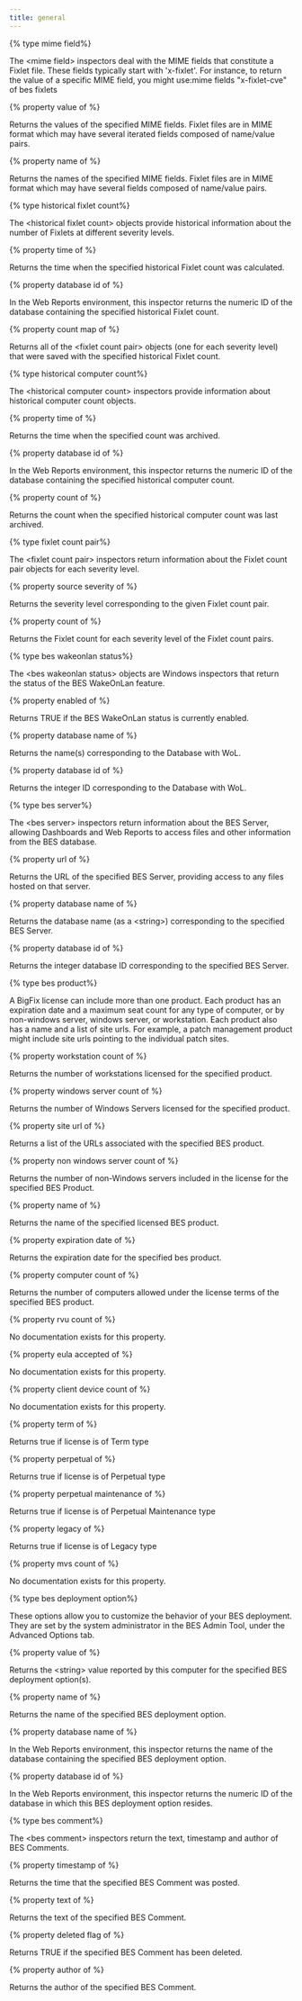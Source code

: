 ```yaml
---
title: general
---
```


{% type mime field%}

The &lt;mime field&gt; inspectors deal with the MIME fields that constitute a Fixlet file. These fields typically start with &#39;x-fixlet&#39;. For instance, to return the value of a specific MIME field, you might use:mime fields &quot;x-fixlet-cve&quot; of bes fixlets

{% property value of <mime field> %}

Returns the values of the specified MIME fields. Fixlet files are in MIME format which may have several iterated fields composed of name/value pairs.

{% property name of <mime field> %}

Returns the names of the specified MIME fields. Fixlet files are in MIME format which may have several fields composed of name/value pairs.

{% type historical fixlet count%}

The &lt;historical fixlet count&gt; objects provide historical information about the number of Fixlets at different severity levels.

{% property time of <historical fixlet count> %}

Returns the time when the specified historical Fixlet count was calculated.

{% property database id of <historical fixlet count> %}

In the Web Reports environment, this inspector returns the numeric ID of the database containing the specified historical Fixlet count.

{% property count map of <historical fixlet count> %}

Returns all of the &lt;fixlet count pair&gt; objects (one for each severity level) that were saved with the specified historical Fixlet count.

{% type historical computer count%}

The &lt;historical computer count&gt; inspectors provide information about historical computer count objects.

{% property time of <historical computer count> %}

Returns the time when the specified count was archived.

{% property database id of <historical computer count> %}

In the Web Reports environment, this inspector returns the numeric ID of the database containing the specified historical computer count.

{% property count of <historical computer count> %}

Returns the count when the specified historical computer count was last archived.

{% type fixlet count pair%}

The &lt;fixlet count pair&gt; inspectors return information about the Fixlet count pair objects for each severity level.

{% property source severity of <fixlet count pair> %}

Returns the severity level corresponding to the given Fixlet count pair.

{% property count of <fixlet count pair> %}

Returns the Fixlet count for each severity level of the Fixlet count pairs.

{% type bes wakeonlan status%}

The &lt;bes wakeonlan status&gt; objects are Windows inspectors that return the status of the BES WakeOnLan feature.

{% property enabled of <bes wakeonlan status> %}

Returns TRUE if the BES WakeOnLan status is currently enabled.

{% property database name of <bes wakeonlan status> %}

Returns the name(s) corresponding to the Database with WoL.

{% property database id of <bes wakeonlan status> %}

Returns the integer ID corresponding to the Database with WoL.

{% type bes server%}

The &lt;bes server&gt; inspectors return information about the BES Server, allowing Dashboards and Web Reports to access files and other information from the BES database.

{% property url of <bes server> %}

Returns the URL of the specified BES Server, providing access to any files hosted on that server.

{% property database name of <bes server> %}

Returns the database name (as a &lt;string&gt;) corresponding to the specified BES Server.

{% property database id of <bes server> %}

Returns the integer database ID corresponding to the specified BES Server.

{% type bes product%}

A BigFix license can include more than one product. Each product has an expiration date and a maximum seat count for any type of computer, or by non-windows server, windows server, or workstation. Each product also has a name and a list of site urls. For example, a patch management product might include site urls pointing to the individual patch sites.

{% property workstation count of <bes product> %}

Returns the number of workstations licensed for the specified product.

{% property windows server count of <bes product> %}

Returns the number of Windows Servers licensed for the specified product.

{% property site url of <bes product> %}

Returns a list of the URLs associated with the specified BES product.

{% property non windows server count of <bes product> %}

Returns the number of non-Windows servers included in the license for the specified BES Product.

{% property name of <bes product> %}

Returns the name of the specified licensed BES product.

{% property expiration date of <bes product> %}

Returns the expiration date for the specified bes product.

{% property computer count of <bes product> %}

Returns the number of computers allowed under the license terms of the specified BES product.

{% property rvu count of <bes product> %}

No documentation exists for this property.

{% property eula accepted of <bes product> %}

No documentation exists for this property.

{% property client device count of <bes product> %}

No documentation exists for this property.

{% property term of <bes product> %}

Returns true if license is of Term type

{% property perpetual of <bes product> %}

Returns true if license is of Perpetual type

{% property perpetual maintenance of <bes product> %}

Returns true if license is of Perpetual Maintenance type

{% property legacy of <bes product> %}

Returns true if license is of Legacy type

{% property mvs count of <bes product> %}

No documentation exists for this property.

{% type bes deployment option%}

These options allow you to customize the behavior of your BES deployment. They are set by the system administrator in the BES Admin Tool, under the Advanced Options tab.

{% property value of <bes deployment option> %}

Returns the &lt;string&gt; value reported by this computer for the specified BES deployment option(s).

{% property name of <bes deployment option> %}

Returns the name of the specified BES deployment option.

{% property database name of <bes deployment option> %}

In the Web Reports environment, this inspector returns the name of the database containing the specified BES deployment option.

{% property database id of <bes deployment option> %}

In the Web Reports environment, this inspector returns the numeric ID of the database in which this BES deployment option resides.

{% type bes comment%}

The &lt;bes comment&gt; inspectors return the text, timestamp and author of BES Comments. 

{% property timestamp of <bes comment> %}

Returns the time that the specified BES Comment was posted.

{% property text of <bes comment> %}

Returns the text of the specified BES Comment.

{% property deleted flag of <bes comment> %}

Returns TRUE if the specified BES Comment has been deleted.

{% property author of <bes comment> %}

Returns the author of the specified BES Comment.

